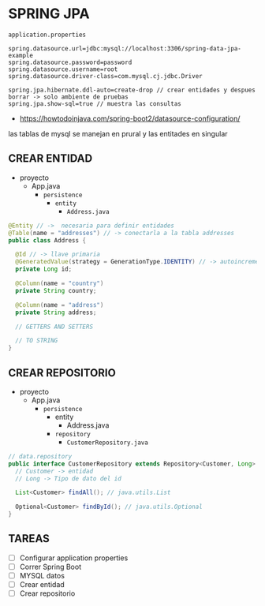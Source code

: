# SPRING JPA

`application.properties`

```
spring.datasource.url=jdbc:mysql://localhost:3306/spring-data-jpa-example
spring.datasource.password=password
spring.datasource.username=root
spring.datasource.driver-class=com.mysql.cj.jdbc.Driver

spring.jpa.hibernate.ddl-auto=create-drop // crear entidades y despues borrar -> solo ambiente de pruebas
spring.jpa.show-sql=true // muestra las consultas
```

- https://howtodoinjava.com/spring-boot2/datasource-configuration/

las tablas de mysql se manejan en prural y las entitades en singular

## CREAR ENTIDAD
- proyecto
  - App.java
    - `persistence`
      - `entity`
        - `Address.java`

```java
@Entity // ->  necesaria para definir entidades
@Table(name = "addresses") // -> conectarla a la tabla addresses
public class Address {

  @Id // -> llave primaria
  @GeneratedValue(strategy = GenerationType.IDENTITY) // -> autoincremental
  private Long id;

  @Column(name = "country")
  private String country;

  @Column(name = "address")
  private String address;

  // GETTERS AND SETTERS

  // TO STRING
}

```

## CREAR REPOSITORIO
- proyecto
  - App.java
    - `persistence`
      - entity
        - Address.java
      - `repository`
        - `CustomerRepository.java`
       
```java
// data.repository
public interface CustomerRepository extends Repository<Customer, Long> {
  // Customer -> entidad
  // Long -> Tipo de dato del id

  List<Customer> findAll(); // java.utils.List

  Optional<Customer> findById(); // java.utils.Optional
}
```


## TAREAS

- [ ] Configurar application properties
- [ ] Correr Spring Boot
- [ ] MYSQL datos
- [ ] Crear entidad
- [ ] Crear repositorio
